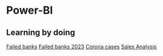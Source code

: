 # Power-BI
## Learning by doing

[Failed banks](https://www.youtube.com/watch?v=5X5LWcLtkzg&t=7212s)
[Failed banks 2023](https://www.youtube.com/watch?v=77jIzgvCIYY)
[Corona cases](https://www.youtube.com/watch?v=FCfJ8tMj7W8&t=1s)
[Sales Analysis](https://www.youtube.com/watch?v=8tfcVnoEL0c&t=6873s)
